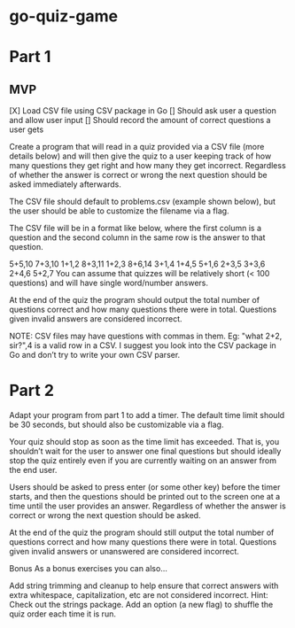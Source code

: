 # go-quiz-game

# Part 1

## MVP

[X] Load CSV file using CSV package in Go
[] Should ask user a question and allow user input
[] Should record the amount of correct questions a user gets 

Create a program that will read in a quiz provided via a CSV file (more details below) and will then give the quiz to a user keeping track of how many questions they get right and how many they get incorrect. Regardless of whether the answer is correct or wrong the next question should be asked immediately afterwards.

The CSV file should default to problems.csv (example shown below), but the user should be able to customize the filename via a flag.

The CSV file will be in a format like below, where the first column is a question and the second column in the same row is the answer to that question.

5+5,10
7+3,10
1+1,2
8+3,11
1+2,3
8+6,14
3+1,4
1+4,5
5+1,6
2+3,5
3+3,6
2+4,6
5+2,7
You can assume that quizzes will be relatively short (< 100 questions) and will have single word/number answers.

At the end of the quiz the program should output the total number of questions correct and how many questions there were in total. Questions given invalid answers are considered incorrect.

NOTE: CSV files may have questions with commas in them. Eg: "what 2+2, sir?",4 is a valid row in a CSV. I suggest you look into the CSV package in Go and don’t try to write your own CSV parser.

# Part 2
Adapt your program from part 1 to add a timer. The default time limit should be 30 seconds, but should also be customizable via a flag.

Your quiz should stop as soon as the time limit has exceeded. That is, you shouldn’t wait for the user to answer one final questions but should ideally stop the quiz entirely even if you are currently waiting on an answer from the end user.

Users should be asked to press enter (or some other key) before the timer starts, and then the questions should be printed out to the screen one at a time until the user provides an answer. Regardless of whether the answer is correct or wrong the next question should be asked.

At the end of the quiz the program should still output the total number of questions correct and how many questions there were in total. Questions given invalid answers or unanswered are considered incorrect.

Bonus
As a bonus exercises you can also…

Add string trimming and cleanup to help ensure that correct answers with extra whitespace, capitalization, etc are not considered incorrect. Hint: Check out the strings package.
Add an option (a new flag) to shuffle the quiz order each time it is run.